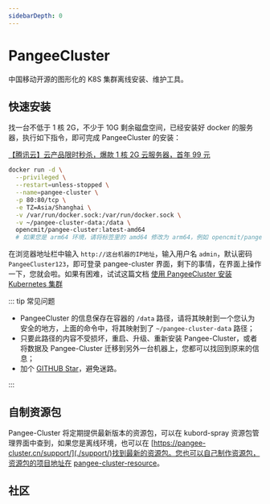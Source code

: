 ```yaml
---
sidebarDepth: 0
---
```


# PangeeCluster

中国移动开源的图形化的 K8S 集群离线安装、维护工具。

## 快速安装

找一台不低于 1 核 2G，不少于 10G 剩余磁盘空间，已经安装好 docker 的服务器，执行如下指令，即可完成 PangeeCluster 的安装：

[【腾讯云】云产品限时秒杀，爆款 1 核 2G 云服务器，首年 99 元](https://cloud.tencent.com/act/cps/redirect?redirect=1062&cps_key=2ee6baa049659f4713ddc55a51314372&from=console)

```sh
docker run -d \
  --privileged \
  --restart=unless-stopped \
  --name=pangee-cluster \
  -p 80:80/tcp \
  -e TZ=Asia/Shanghai \
  -v /var/run/docker.sock:/var/run/docker.sock \
  -v ~/pangee-cluster-data:/data \
  opencmit/pangee-cluster:latest-amd64
  # 如果您是 arm64 环境，请将标签里的 amd64 修改为 arm64，例如 opencmit/pangee-cluster:latest-arm64
```

在浏览器地址栏中输入 `http://这台机器的IP地址`，输入用户名 `admin`，默认密码 `PangeeCluster123`，即可登录 pangee-cluster 界面，剩下的事情，在界面上操作一下，您就会啦。如果有困难，试试这篇文档 [使用 PangeeCluster 安装 Kubernetes 集群](./guide/install-k8s.md)

::: tip 常见问题

- PangeeCluster 的信息保存在容器的 `/data` 路径，请将其映射到一个您认为安全的地方，上面的命令中，将其映射到了 `~/pangee-cluster-data` 路径；
- 只要此路径的内容不受损坏，重启、升级、重新安装 Pangee-Cluster，或者将数据及 Pangee-Cluster 迁移到另外一台机器上，您都可以找回到原来的信息；
- 加个 [GITHUB Star](https://github.com/opencmit/pangee-cluster)，避免迷路。

:::

## 自制资源包

Pangee-Cluster 将定期提供最新版本的资源包，可以在 kubord-spray 资源包管理界面中查到，如果您是离线环境，也可以在 [https://pangee-cluster.cn/support/](./support/)找到最新的资源包。您也可以自己制作资源包，资源包的项目地址在 [pangee-cluster-resource](https://github.com/opencmit/pangee-cluster-resource)。

## 社区

